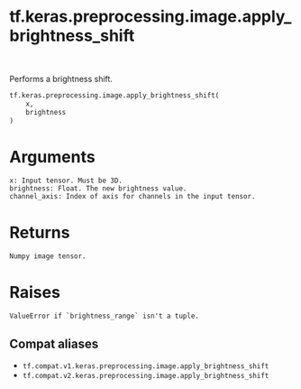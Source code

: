 <div itemscope itemtype="http://developers.google.com/ReferenceObject">
<meta itemprop="name" content="tf.keras.preprocessing.image.apply_brightness_shift" />
<meta itemprop="path" content="Stable" />
</div>

# tf.keras.preprocessing.image.apply_brightness_shift

<!-- Insert buttons and diff -->

<table class="tfo-notebook-buttons tfo-api" align="left">
</table>



Performs a brightness shift.

``` python
tf.keras.preprocessing.image.apply_brightness_shift(
    x,
    brightness
)
```



<!-- Placeholder for "Used in" -->

# Arguments
    x: Input tensor. Must be 3D.
    brightness: Float. The new brightness value.
    channel_axis: Index of axis for channels in the input tensor.

# Returns
    Numpy image tensor.

# Raises
    ValueError if `brightness_range` isn't a tuple.

## Compat aliases

* `tf.compat.v1.keras.preprocessing.image.apply_brightness_shift`
* `tf.compat.v2.keras.preprocessing.image.apply_brightness_shift`

